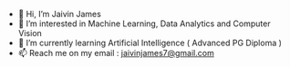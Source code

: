 - 👋 Hi, I’m Jaivin James
- 👀 I’m interested in Machine Learning, Data Analytics and Computer Vision
- 🌱 I’m currently learning Artificial Intelligence ( Advanced PG Diploma )
- 📫 Reach me on my email : jaivinjames7@gmail.com

<!---
jaivinjames/jaivinjames is a ✨ special ✨ repository because its `README.md` (this file) appears on your GitHub profile.
You can click the Preview link to take a look at your changes.
--->
